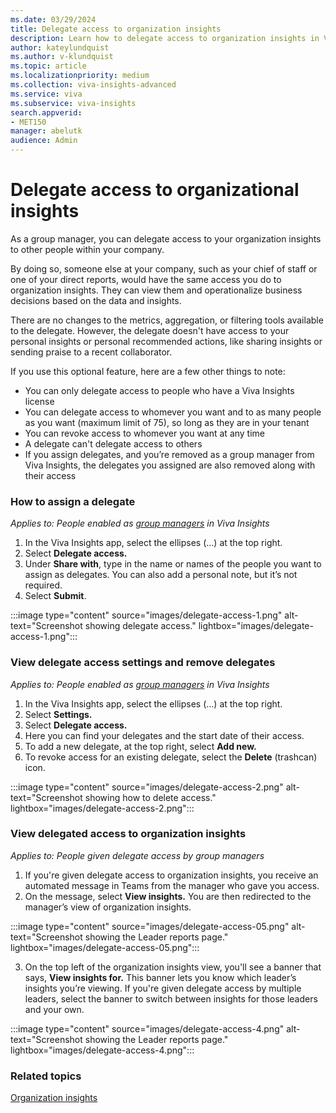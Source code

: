 ```yaml
---
ms.date: 03/29/2024
title: Delegate access to organization insights
description: Learn how to delegate access to organization insights in Viva Insights.
author: kateylundquist
ms.author: v-klundquist
ms.topic: article
ms.localizationpriority: medium 
ms.collection: viva-insights-advanced 
ms.service: viva 
ms.subservice: viva-insights 
search.appverid: 
- MET150 
manager: abelutk
audience: Admin
---
```

# Delegate access to organizational insights 
As a group manager, you can delegate access to your organization insights to other people within your company.

By doing so, someone else at your company, such as your chief of staff or one of your direct reports, would have the same access you do to organization insights. They can view them and operationalize business decisions based on the data and insights.

There are no changes to the metrics, aggregation, or filtering tools available to the delegate. However, the delegate doesn't have access to your personal insights or personal recommended actions, like sharing insights or sending praise to a recent collaborator. 

If you use this optional feature, here are a few other things to note:

* You can only delegate access to people who have a Viva Insights license
* You can delegate access to whomever you want and to as many people as you want (maximum limit of 75), so long as they are in your tenant
* You can revoke access to whomever you want at any time
* A delegate can't delegate access to others
* If you assign delegates, and you’re removed as a group manager from Viva Insights, the delegates you assigned are also removed along with their access

### How to assign a delegate
*Applies to: People enabled as [group managers](../advanced/setup-maint/manager-settings.md#configure-manager-settings) in Viva Insights*

1.	In the Viva Insights app, select the ellipses (…) at the top right. 
2.	Select **Delegate access.**
3.	Under **Share with**, type in the name or names of the people you want to assign as delegates. You can also add a personal note, but it’s not required.
4.	Select **Submit**.
 
:::image type="content" source="images/delegate-access-1.png" alt-text="Screenshot showing delegate access." lightbox="images/delegate-access-1.png":::

### View delegate access settings and remove delegates
*Applies to: People enabled as [group managers](../advanced/setup-maint/manager-settings.md#configure-manager-settings) in Viva Insights*

1.	In the Viva Insights app, select the ellipses (…) at the top right.
2.	Select **Settings.**
3.	Select **Delegate access.**
4.	Here you can find your delegates and the start date of their access.
5.	To add a new delegate, at the top right, select **Add new.**
6.	To revoke access for an existing delegate, select the **Delete** (trashcan) icon. 
 
:::image type="content" source="images/delegate-access-2.png" alt-text="Screenshot showing how to delete access." lightbox="images/delegate-access-2.png":::

### View delegated access to organization insights 
*Applies to: People given delegate access by group managers*

1. If you're given delegate access to organization insights, you receive an   automated message in Teams from the manager who gave you access.
2.	On the message, select **View insights.** You are then redirected to the manager’s view of organization insights.

:::image type="content" source="images/delegate-access-05.png" alt-text="Screenshot showing the Leader reports page." lightbox="images/delegate-access-05.png":::

3.	On the top left of the organization insights view, you'll see a banner that says, **View insights for.** This banner lets you know which leader’s insights you’re viewing. If you're given delegate access by multiple leaders, select the banner to switch between insights for those leaders and your own.

:::image type="content" source="images/delegate-access-4.png" alt-text="Screenshot showing the Leader reports page." lightbox="images/delegate-access-4.png":::

### Related topics
[Organization insights](org-insights.md)
